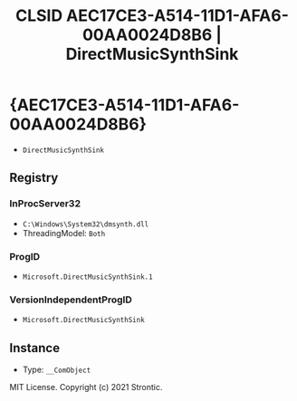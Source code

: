 ﻿---
title: "CLSID AEC17CE3-A514-11D1-AFA6-00AA0024D8B6 | DirectMusicSynthSink"
excerpt: What is COM-Object CLSID AEC17CE3-A514-11D1-AFA6-00AA0024D8B6?
---

# {AEC17CE3-A514-11D1-AFA6-00AA0024D8B6}

* `DirectMusicSynthSink`

## Registry


### InProcServer32

* `C:\Windows\System32\dmsynth.dll`
* ThreadingModel: `Both`

### ProgID

* `Microsoft.DirectMusicSynthSink.1`

### VersionIndependentProgID

* `Microsoft.DirectMusicSynthSink`

## Instance

* Type: `__ComObject`

MIT License. Copyright (c) 2021 Strontic.


